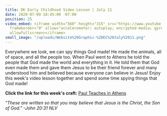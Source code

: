 ```yaml
---
title: DK Early Childhood Video Lesson | July 11
date: 2020-07-09 18:45:00 -07:00
position: 25
video_embed: <iframe width="560" height="315" src="https://www.youtube.com/embed/V0qWYNWmwp8"
  frameborder="0" allow="accelerometer; autoplay; encrypted-media; gyroscope; picture-in-picture"
  allowfullscreen></iframe>
small_image: "/uploads/Website%20Graphic-%20EC%20July%2011.png"
---
```


Everywhere we look, we can spy things God made! He made the animals, all of space, and all the people too. When Paul went to Athens he told the people that God made the world and everything in it. He told them that God even made them and gave them Jesus to be their friend forever and many understood him and believed because everyone can believe in Jesus! Enjoy this week's video lesson together and spend some time spying things that God made!

**Click the link for this week's craft:**
[Paul Teaches in Athens](https://drive.google.com/file/d/1NeLNR5mXpGSaEp-9KtuOywIM2oPaZPAK/view?usp=sharing)

*"These are written so that you may believe that Jesus is the Christ, the Son of God." -John 20:31 NLV*